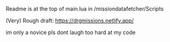 Readme is at the top of main.lua in /missiondatafetcher/Scripts

(Very) Rough draft: https://drgmissions.netlify.app/

im only a novice pls dont laugh too hard at my code
